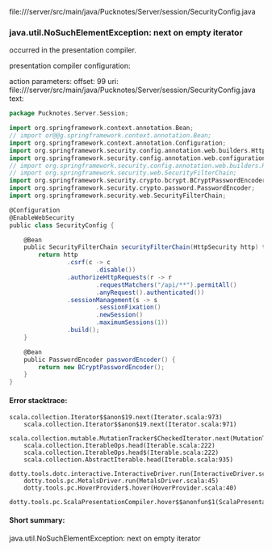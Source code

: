 file://<WORKSPACE>/server/src/main/java/Pucknotes/Server/session/SecurityConfig.java
### java.util.NoSuchElementException: next on empty iterator

occurred in the presentation compiler.

presentation compiler configuration:


action parameters:
offset: 99
uri: file://<WORKSPACE>/server/src/main/java/Pucknotes/Server/session/SecurityConfig.java
text:
```scala
package Pucknotes.Server.Session;

import org.springframework.context.annotation.Bean;
// import or@@g.springframework.context.annotation.Bean;
import org.springframework.context.annotation.Configuration;
import org.springframework.security.config.annotation.web.builders.HttpSecurity;
import org.springframework.security.config.annotation.web.configuration.EnableWebSecurity;
// import org.springframework.security.config.annotation.web.builders.HttpSecurity;
// import org.springframework.security.web.SecurityFilterChain;
import org.springframework.security.crypto.bcrypt.BCryptPasswordEncoder;
import org.springframework.security.crypto.password.PasswordEncoder;
import org.springframework.security.web.SecurityFilterChain;

@Configuration
@EnableWebSecurity
public class SecurityConfig {

    @Bean
    public SecurityFilterChain securityFilterChain(HttpSecurity http) throws Exception {
        return http
                .csrf(c -> c
                        .disable())
                .authorizeHttpRequests(r -> r
                        .requestMatchers("/api/**").permitAll()
                        .anyRequest().authenticated())
                .sessionManagement(s -> s
                        .sessionFixation()
                        .newSession()
                        .maximumSessions(1))
                .build();
    }

    @Bean
    public PasswordEncoder passwordEncoder() {
        return new BCryptPasswordEncoder();
    }
}

```



#### Error stacktrace:

```
scala.collection.Iterator$$anon$19.next(Iterator.scala:973)
	scala.collection.Iterator$$anon$19.next(Iterator.scala:971)
	scala.collection.mutable.MutationTracker$CheckedIterator.next(MutationTracker.scala:76)
	scala.collection.IterableOps.head(Iterable.scala:222)
	scala.collection.IterableOps.head$(Iterable.scala:222)
	scala.collection.AbstractIterable.head(Iterable.scala:935)
	dotty.tools.dotc.interactive.InteractiveDriver.run(InteractiveDriver.scala:164)
	dotty.tools.pc.MetalsDriver.run(MetalsDriver.scala:45)
	dotty.tools.pc.HoverProvider$.hover(HoverProvider.scala:40)
	dotty.tools.pc.ScalaPresentationCompiler.hover$$anonfun$1(ScalaPresentationCompiler.scala:376)
```
#### Short summary: 

java.util.NoSuchElementException: next on empty iterator